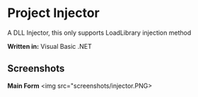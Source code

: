 # Project Injector
A DLL Injector, this only supports LoadLibrary injection method

<b>Written in:</b>
Visual Basic .NET

## Screenshots
<b>Main Form</b>
<img src="screenshots/injector.PNG>
